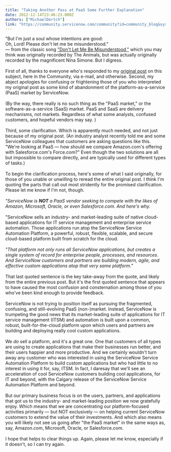 ```yaml
---
title: "Taking Another Pass at PaaS Some Further Explanation"
date: 2012-12-14T23:46:23.000Z
authors: ["MichaelDortch"]
link: "https://community.servicenow.com/community?id=community_blog&sys_id=8d9daa69dbd0dbc01dcaf3231f9619cc"
---
```

<p>"But I'm just a soul whose intentions are good:<br/>Oh, Lord! Please don't let me be misunderstood."<br/>— from the classic song <a title="k-external-small" class="jive-link-external-small" href="%20http://en.wikipedia.org/wiki/Don't_Let_Me_Be_Misunderstood" rel="nofollow" target="_blank">"Don't Let Me Be Misunderstood,"</a> which you may think was originally recorded by The Animals, but was actually originally recorded by the magnificent Nina Simone. But I digress.<br/><br/>First of all, thanks to everyone who's responded to my <a title="k-external-small" class="jive-link-external-small" href="%20http://community.servicenow.com/blog/michael-dortch/servicenow-taking-pass-paas-focus-what-enterprises-really-want-and-need" rel="nofollow" target="_blank">original post</a> on this subject, here in the Community, via e-mail, and otherwise. Second, my abject apologies for confusing or frightening those of you who interpreted my original post as some kind of abandonment of the platform-as-a-service (PaaS) market by ServiceNow.<br/><br/>(By the way, there really is no such thing as the "PaaS market," or the software-as-a-service (SaaS) market. PaaS and SaaS are delivery mechanisms, not markets. Regardless of what some analysts, confused customers, and hopeful vendors may say. )<br/><br/>Third, some clarification. Which is apparently much needed, and not just because of my original post. (An industry analyst recently told me and some ServiceNow colleagues that customers are asking questions like this. "We're looking at PaaS — how should we compare Amazon.com's offering with Salesforce.com's Force.com?" Even though the two solutions are all but impossible to compare directly, and are typically used for different types of tasks.)<br/><br/>To begin the clarification process, here's some of what I said originally, for those of you unable or unwilling to reread the entire original post. I think I'm quoting the parts that call out most stridently for the promised clarification. Please let me know if I'm not, though.<br/><br/><cite>"ServiceNow is <strong>NOT</strong> a PaaS vendor seeking to compete with the likes of Amazon, Microsoft, Oracle, or even Salesforce.com. And here's why.<br/><br/></cite>"ServiceNow sells an industry- and market-leading suite of native cloud-based applications for IT service management and enterprise service automation. Those applications run atop the ServiceNow Service Automation Platform, a powerful, robust, flexible, scalable, and secure cloud-based platform built from scratch for the cloud.<br/><br/><cite>"That platform not only runs all ServiceNow applications, but creates a single system of record for enterprise people, processes, and resources. And ServiceNow customers and partners are building modern, agile, and effective custom applications atop that very same platform."</cite><br/><br/>That last quoted sentence is the key take-away from the quote, and likely from the entire previous post. But it's the first quoted sentence that appears to have caused the most confusion and consternation among those of you who've been kind enough to provide feedback.<br/><br/>ServiceNow is not trying to position itself as pursuing the fragmented, confusing, and still-evolving PaaS (non-)market. Instead, ServiceNow is trumpeting the good news that its market-leading suite of applications for IT service management (ITSM) and automation is built upon a common, robust, built-for-the-cloud platform upon which users and partners are building and deploying really cool custom applications.<br/><br/>We <em>do</em> sell a platform, and it's a great one. One that customers of all types are using to create applications that make their businesses run better, and their users happier and more productive. And we certainly wouldn't turn away any customer who was interested in using the ServiceNow Service Automation Platform to build custom applications but who had little to no interest in using it for, say, ITSM. In fact, I daresay that we'll see an acceleration of cool ServiceNow customers building cool applications, for IT and beyond, with the Calgary release of the ServiceNow Service Automation Platform and beyond.<br/><br/>But our primary business focus is on the users, partners, and applications that got us to the industry- and market-leading position we now gratefully enjoy. Which means that we are concentrating our platform-focused activities primarily — but NOT exclusively — on helping current ServiceNow customers to extend the value of their investments. And which also means you will likely not see us going after "the PaaS market" in the same ways as, say, Amazon.com, Microsoft, Oracle, or Salesforce.com.<br/><br/>I hope that helps to clear things up. Again, please let me know, especially if it doesn't, so I can try again.</p>